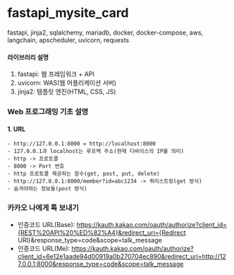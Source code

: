 # fastapi_mysite_card
fastapi, jinja2, sqlalchemy, mariadb, docker, docker-compose, aws, langchain, apscheduler, uvicorn, requests


#### 라이브러리 설명
1. fastapi: 웹 프레임워크 + API
2. uvicorn: WAS(웹 어플리케이션 서버)
3. jinja2: 템플릿 엔진(HTML, CSS, JS)


### Web 프로그래밍 기초 설명

#### 1. URL
    - http://127.0.0.1:8000 = http://localhost:8000
    - 127.0.0.1과 localhost는 루프백 주소(현재 디바이스의 IP를 의미)
    - http -> 프로토콜
    - 8000 -> Port 번호
    - http 프로토콜 제공하는 함수(get, post, put, delete)
    - http://127.0.0.1:8000/member?id=abc1234 -> 쿼리스트링(get 방식)
    - 숨겨야하는 정보들(post 방식)


### 카카오 나에게 톡 보내기
- 인증코드 URL(Base): https://kauth.kakao.com/oauth/authorize?client_id={REST%20API%20%ED%82%A4}&redirect_uri={Redirect URI}&response_type=code&scope=talk_message
- 인증코드 URL(Me): https://kauth.kakao.com/oauth/authorize?client_id=6e12e1aade94d00919a0b270704ec890&redirect_uri=http://127.0.0.1:8000&response_type=code&scope=talk_message